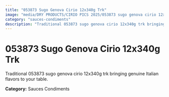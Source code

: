 ```yaml
---
title: "053873 Sugo Genova Cirio 12x340g Trk"
image: "media/DRY PRODUCTS/CIRIO PICS 2025/053873 sugo genova cirio 12x340g trk.jpg"
category: "sauces-condiments"
description: "Traditional 053873 sugo genova cirio 12x340g trk bringing genuine Italian flavors to your table."
---
```


# 053873 Sugo Genova Cirio 12x340g Trk

Traditional 053873 sugo genova cirio 12x340g trk bringing genuine Italian flavors to your table.

**Category:** Sauces Condiments
